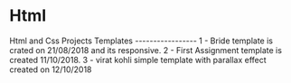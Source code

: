 # Html
 Html and Css Projects 
 Templates -----------------
 1 - Bride  template is crated on 21/08/2018 and its responsive.
 2 - First Assignment  template is created 11/10/2018.
 3 - virat kohli simple template with parallax effect created on 12/10/2018
 

